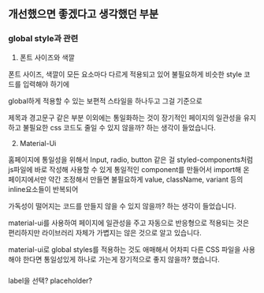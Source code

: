 ## 개선했으면 좋겠다고 생각했던 부분

### global style과 관련

1. 폰트 사이즈와 색깔

폰트 사이즈, 색깔이 모든 요소마다 다르게 적용되고 있어 불필요하게 비슷한 style 코드를 입력해야 하기에

global하게 적용할 수 있는 보편적 스타일을 하나두고 그걸 기준으로

제목과 경고문구 같은 부분 이외에는 통일화하는 것이 장기적인 페이지의 일관성을 유지하고 불필요한 css 코드도 줄일 수 있지 않을까? 하는 생각이 들었습니다.

2. Material-Ui

홈페이지에 통일성을 위해서 Input, radio, button 같은 걸 styled-components처럼 js파일에 바로 작성해 사용할 수 있게 통일적인 component를 만들어서 import해 온 페이지에서만 약간 조정해서 만들면 불필요하게 value, className, variant 등의 inline요소들이 반복되어

가독성이 떨어지는 코드를 만들지 않을 수 있지 않을까? 하는 생각이 들었습니다.

material-ui를 사용하여 페이지에 일관성을 주고 자동으로 반응형으로 적용되는 것은 편리하지만 라이브러리 자체가 가볍지는 않은 것으로 알고 있습니다.

material-ui로 global styles를 적용하는 것도 애매해서 어차피 다른 CSS 파일을 사용해야 한다면 통일성있게 하나로 가는게 장기적으로 좋지 않을까? 했습니다.

###

label을 선택? placeholder?
